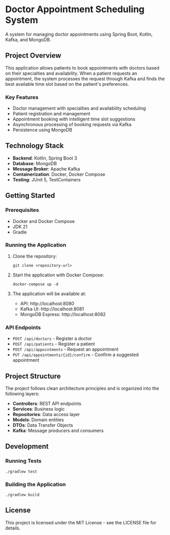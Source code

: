 # Doctor Appointment Scheduling System

A system for managing doctor appointments using Spring Boot, Kotlin, Kafka, and MongoDB.

## Project Overview

This application allows patients to book appointments with doctors based on their specialties and availability. When a patient requests an appointment, the system processes the request through Kafka and finds the best available time slot based on the patient's preferences.

### Key Features

- Doctor management with specialties and availability scheduling
- Patient registration and management
- Appointment booking with intelligent time slot suggestions
- Asynchronous processing of booking requests via Kafka
- Persistence using MongoDB

## Technology Stack

- **Backend**: Kotlin, Spring Boot 3
- **Database**: MongoDB
- **Message Broker**: Apache Kafka
- **Containerization**: Docker, Docker Compose
- **Testing**: JUnit 5, TestContainers

## Getting Started

### Prerequisites

- Docker and Docker Compose
- JDK 21
- Gradle

### Running the Application

1. Clone the repository:
   ```
   git clone <repository-url>
   ```

2. Start the application with Docker Compose:
   ```
   docker-compose up -d
   ```

3. The application will be available at:
   - API: http://localhost:8080
   - Kafka UI: http://localhost:8081
   - MongoDB Express: http://localhost:8082

### API Endpoints

- `POST /api/doctors` - Register a doctor
- `POST /api/patients` - Register a patient
- `POST /api/appointments` - Request an appointment
- `PUT /api/appointments/{id}/confirm` - Confirm a suggested appointment

## Project Structure

The project follows clean architecture principles and is organized into the following layers:

- **Controllers**: REST API endpoints
- **Services**: Business logic
- **Repositories**: Data access layer
- **Models**: Domain entities
- **DTOs**: Data Transfer Objects
- **Kafka**: Message producers and consumers

## Development

### Running Tests

```
./gradlew test
```

### Building the Application

```
./gradlew build
```

## License

This project is licensed under the MIT License - see the LICENSE file for details. 